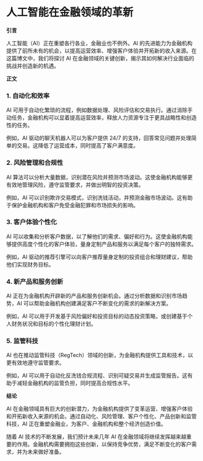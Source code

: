 # 人工智能在金融领域的革新

**引言**

人工智能（AI）正在重塑各行各业，金融业也不例外。AI 的先进能力为金融机构提供了前所未有的机会，以提高运营效率、增强客户体验并开拓新的收入来源。在这篇博文中，我们将探讨 AI 在金融领域的关键创新，揭示其如何解决行业面临的挑战并创造新的机遇。

**正文**

### 1. 自动化和效率

AI 可用于自动化繁琐的流程，例如数据处理、风险评估和交易执行。通过消除手动任务，金融机构可以显着提高运营效率，释放人力资源专注于更具战略性和创造性的任务。

例如，AI 驱动的聊天机器人可以为客户提供 24/7 的支持，回答常见问题并处理简单的交易。这降低了运营成本，同时提高了客户满意度。

### 2. 风险管理和合规性

AI 算法可以分析大量数据，识别潜在风险并预测市场波动。这使金融机构能够更有效地管理风险，遵守监管要求，并做出明智的投资决策。

例如，AI 可以识别欺诈交易模式，识别洗钱活动，并预测金融市场波动。这有助于保护金融机构和客户免受金融犯罪和市场损失的影响。

### 3. 客户体验个性化

AI 可以收集和分析客户数据，以了解他们的需求、偏好和行为。这使金融机构能够提供高度个性化的客户体验，量身定制产品和服务以满足每个客户的独特需求。

例如，AI 驱动的推荐引擎可以向客户推荐量身定制的投资组合和理财建议，帮助他们实现财务目标。

### 4. 新产品和服务创新

AI 正在为金融机构开辟新的产品和服务创新机会。通过分析数据和识别市场趋势，AI 可以帮助金融机构创建满足客户不断变化的需求的新解决方案。

例如，AI 可以用于开发基于风险偏好和投资目标的动态投资策略，或创建基于个人财务状况和目标的个性化理财计划。

### 5. 监管科技

AI 也在推动监管科技（RegTech）领域的创新，为金融机构提供工具和技术，以更有效地遵守监管要求。

例如，AI 可以用于自动化反洗钱合规流程、识别可疑交易并生成监管报告。这有助于减轻金融机构的监管负担，同时提高合规性水平。

**结论**

AI 在金融领域具有巨大的创新潜力，为金融机构提供了变革运营、增强客户体验和开拓新收入来源的机会。通过自动化、风险管理、客户个性化、产品创新和监管科技，AI 正在重塑金融业，为客户、金融机构和整个经济创造价值。

随着 AI 技术的不断发展，我们预计未来几年 AI 在金融领域将继续发挥越来越重要的作用。金融机构需要拥抱这些创新，以保持竞争优势，满足不断变化的客户需求，并为未来做好准备。
